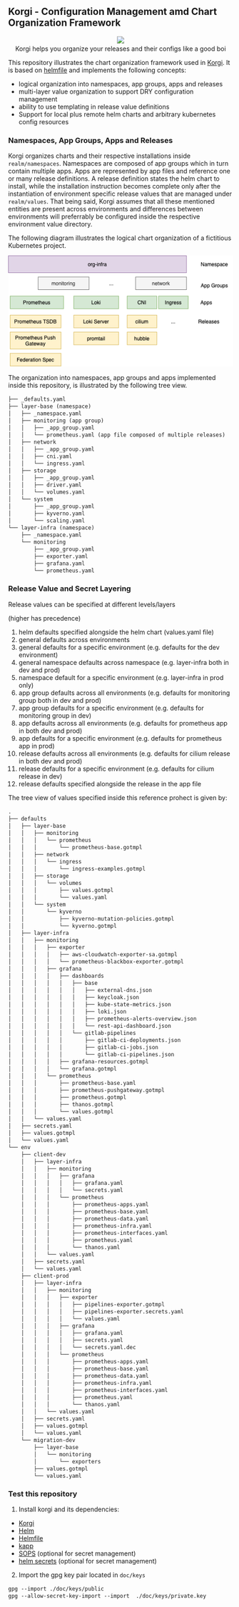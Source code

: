 ## Korgi - Configuration Management amd Chart Organization Framework

<p align="center">
  <img src="https://emojis.slackmojis.com/emojis/images/1488330086/1793/party-corgi.gif?1488330086">
   </br>
   Korgi helps you organize your releases and their configs like a good boi
</p>

This repository illustrates the chart organization framework used in [Korgi](https://github.com/DataReply/korgi). It is based on [helmfile](https://github.com/roboll/helmfile) and implements the following concepts:

- logical organization into namespaces, app groups, apps and releases
- multi-layer value organization to support DRY configuration management
- ability to use templating in release value definitions
- Support for local plus remote helm charts and arbitrary kubernetes config resources

### Namespaces, App Groups, Apps and Releases

Korgi organizes charts and their respective installations inside `realm/namespaces`. 
Namespaces are composed of app groups which in turn contain multiple apps. Apps are represented by app files and reference one or many release definitions.
A release definition states the helm chart to install, while the installation instruction becomes complete only after the instantiation of environment specific release values that are managed under `realm/values`.
That being said, Korgi assumes that all these mentioned entities are present across environments and differences between environments will preferrably be configured inside the respective environment value directory.

The following diagram illustrates the logical chart organization of a fictitious Kubernetes project.

![app-organization](doc/img/app_organization.png)

The organization into namespaces, app groups and apps implemented inside this repository, is illustrated by the following tree view.
```
├── _defaults.yaml
├── layer-base (namespace)
│   ├── _namespace.yaml
│   ├── monitoring (app group)
│   │   ├── _app_group.yaml
│   │   └── prometheus.yaml (app file composed of multiple releases)
│   ├── network
│   │   ├── _app_group.yaml
│   │   ├── cni.yaml
│   │   └── ingress.yaml
│   ├── storage
│   │   ├── _app_group.yaml
│   │   ├── driver.yaml
│   │   └── volumes.yaml
│   └── system
│       ├── _app_group.yaml
│       ├── kyverno.yaml
│       └── scaling.yaml
└── layer-infra (namespace)
    ├── _namespace.yaml
    └── monitoring
        ├── _app_group.yaml
        ├── exporter.yaml
        ├── grafana.yaml
        └── prometheus.yaml

```


### Release Value and Secret Layering
Release values can be specified at different levels/layers 

(higher has precedence)
1. helm defaults specified alongside the helm chart (values.yaml file)
2. general defaults across environments
3. general defaults for a specific environment (e.g. defaults for the dev environment)
4. general namespace defaults across namespace (e.g. layer-infra both in dev and prod)
5. namespace default for a specific environment (e.g. layer-infra in prod only)
6. app group defaults across all environments (e.g. defaults for monitoring group both in dev and prod)
7. app group defaults for a specific environment (e.g. defaults for monitoring group in dev)
8. app defaults across all environments (e.g. defaults for prometheus app in both dev and prod)
9. app defaults for a specific environment (e.g. defaults for prometheus app in prod)
10. release defaults across all environments (e.g. defaults for cilium release in both dev and prod)
11. release defaults for a specific environment (e.g. defaults for cilium release in dev)
12. release defaults specified alongside the release in the app file


The tree view of values specified inside this reference prohect is given by:

```
.
├── defaults
│   ├── layer-base
│   │   ├── monitoring
│   │   │   └── prometheus
│   │   │       └── prometheus-base.gotmpl
│   │   ├── network
│   │   │   └── ingress
│   │   │       └── ingress-examples.gotmpl
│   │   ├── storage
│   │   │   └── volumes
│   │   │       ├── values.gotmpl
│   │   │       └── values.yaml
│   │   └── system
│   │       └── kyverno
│   │           ├── kyverno-mutation-policies.gotmpl
│   │           └── kyverno.gotmpl
│   ├── layer-infra
│   │   ├── monitoring
│   │   │   ├── exporter
│   │   │   │   ├── aws-cloudwatch-exporter-sa.gotmpl
│   │   │   │   └── prometheus-blackbox-exporter.gotmpl
│   │   │   ├── grafana
│   │   │   │   ├── dashboards
│   │   │   │   │   ├── base
│   │   │   │   │   │   ├── external-dns.json
│   │   │   │   │   │   ├── keycloak.json
│   │   │   │   │   │   ├── kube-state-metrics.json
│   │   │   │   │   │   ├── loki.json
│   │   │   │   │   │   ├── prometheus-alerts-overview.json
│   │   │   │   │   │   └── rest-api-dashboard.json
│   │   │   │   │   └── gitlab-pipelines
│   │   │   │   │       ├── gitlab-ci-deployments.json
│   │   │   │   │       ├── gitlab-ci-jobs.json
│   │   │   │   │       └── gitlab-ci-pipelines.json
│   │   │   │   ├── grafana-resources.gotmpl
│   │   │   │   └── grafana.gotmpl
│   │   │   └── prometheus
│   │   │       ├── prometheus-base.yaml
│   │   │       ├── prometheus-pushgateway.gotmpl
│   │   │       ├── prometheus.gotmpl
│   │   │       ├── thanos.gotmpl
│   │   │       └── values.gotmpl
│   │   └── values.yaml
│   ├── secrets.yaml
│   ├── values.gotmpl
│   └── values.yaml
└── env
    ├── client-dev
    │   ├── layer-infra
    │   │   ├── monitoring
    │   │   │   ├── grafana
    │   │   │   │   ├── grafana.yaml
    │   │   │   │   └── secrets.yaml
    │   │   │   └── prometheus
    │   │   │       ├── prometheus-apps.yaml
    │   │   │       ├── prometheus-base.yaml
    │   │   │       ├── prometheus-data.yaml
    │   │   │       ├── prometheus-infra.yaml
    │   │   │       ├── prometheus-interfaces.yaml
    │   │   │       ├── prometheus.yaml
    │   │   │       └── thanos.yaml
    │   │   └── values.yaml
    │   ├── secrets.yaml
    │   └── values.yaml
    ├── client-prod
    │   ├── layer-infra
    │   │   ├── monitoring
    │   │   │   ├── exporter
    │   │   │   │   ├── pipelines-exporter.gotmpl
    │   │   │   │   ├── pipelines-exporter.secrets.yaml
    │   │   │   │   └── values.yaml
    │   │   │   ├── grafana
    │   │   │   │   ├── grafana.yaml
    │   │   │   │   ├── secrets.yaml
    │   │   │   │   └── secrets.yaml.dec
    │   │   │   └── prometheus
    │   │   │       ├── prometheus-apps.yaml
    │   │   │       ├── prometheus-base.yaml
    │   │   │       ├── prometheus-data.yaml
    │   │   │       ├── prometheus-infra.yaml
    │   │   │       ├── prometheus-interfaces.yaml
    │   │   │       ├── prometheus.yaml
    │   │   │       └── thanos.yaml
    │   │   └── values.yaml
    │   ├── secrets.yaml
    │   ├── values.gotmpl
    │   └── values.yaml
    └── migration-dev
        ├── layer-base
        │   └── monitoring
        │       └── exporters
        ├── values.gotmpl
        └── values.yaml

```

### Test this repository

1. Install korgi and its dependencies:

- [Korgi](https://github.com/DataReply/korgi)
- [Helm](https://helm.sh/docs/intro/install/)
- [Helmfile](https://github.com/roboll/helmfile)
- [kapp](https://github.com/vmware-tanzu/carvel-kapp)
- [SOPS](https://github.com/mozilla/sops) (optional for secret management)
- [helm secrets](https://github.com/jkroepke/helm-secrets) (optional for secret management)


2. Import the gpg key pair located in `doc/keys`
```
gpg --import ./doc/keys/public
gpg --allow-secret-key-import --import  ./doc/keys/private.key
```